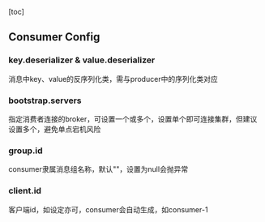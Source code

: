 [toc]
## Consumer Config
### key.deserializer & value.deserializer
消息中key、value的反序列化类，需与producer中的序列化类对应

### bootstrap.servers
指定消费者连接的broker，可设置一个或多个，设置单个即可连接集群，但建议设置多个，避免单点宕机风险   

### group.id
consumer隶属消息组名称，默认""，设置为null会抛异常

### client.id
客户端id，如设定亦可，consumer会自动生成，如consumer-1